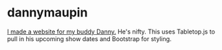 dannymaupin
===========

[I made a website for my buddy Danny.](http://dannymaupin.com) He's nifty. This uses Tabletop.js to pull in his upcoming show dates and Bootstrap for styling.

